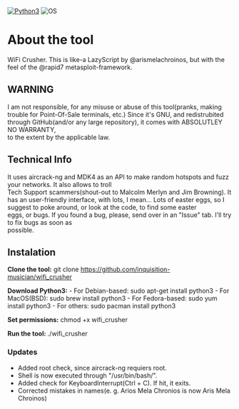 [![Python3](https://img.shields.io/badge/Python-3-green.svg?style=flat-square)](https://www.python.org/doc/sunset-python-2/) ![OS](https://img.shields.io/badge/Tested%20On-Linux%20|%20OSX-yellowgreen.svg?style=flat-square)
# About the tool

WiFi Crusher. This is like-a LazyScript by @arismelachroinos, but with the feel of the @rapid7 metasploit-framework.
                                                                       
## WARNING
I am not responsible, for any misuse or abuse of this tool(pranks, making trouble for Point-Of-Sale terminals, etc.) 
Since it's GNU, and redistrubited through GitHub(and/or any large repository), it comes with ABSOLUTLEY NO WARRANTY,  
to the extent by the applicable law.                                                                                   

## Technical Info

It uses aircrack-ng and MDK4 as an API to make random hotspots and fuzz your networks. It also allows to troll         
Tech Support scammers(shout-out to Malcolm Merlyn and Jim Browning). It has an user-friendly interface, with
lots, I mean... Lots of easter eggs, so I suggest to poke around, or look at the code, to find some easter             
eggs, or bugs. If you found a bug, please, send over in an "Issue" tab. I'll try to fix bugs as soon as                
possible.                                                                                                              

## Instalation
**Clone the tool:** git clone https://github.com/inquisition-musician/wifi_crusher                                         

**Download Python3:** - For Debian-based: sudo apt-get install python3
                  - For MacOS(BSD): sudo brew install python3
                  - For Fedora-based: sudo yum install python3
                  - For others: sudo pacman install python3
                  
**Set permissions:** chmod +x wifi_crusher

**Run the tool:** ./wifi_crusher

### Updates
- Added root check, since aircrack-ng requiers root.
- Shell is now executed through "/usr/bin/bash/".
- Added check for KeyboardInterrupt(Ctrl + C). If hit, it exits.
- Corrected mistakes in names(e. g. Arios Mela Chronios is now Aris Mela Chroinos)
